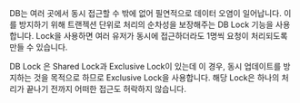DB는 여러 곳에서 동시 접근할 수 밖에 없어 필연적으로 데이터 오염이 일어납니다. 
이를 방지하기 위해 트랜젝션 단위로 처리의 순차성을 보장해주는 DB Lock 기능을 사용합니다. Lock을 사용하면 여러 유저가 동시에 접근하더라도 1명씩 요청이 처리되도록 만들 수 있습니다.

DB Lock 은 Shared Lock과 Exclusive Lock이 있는데 이 경우, 동시 업데이트를 방지하는 것을 목적으로 하므로 Exclusive Lock을 사용합니다. 
해당 Lock은 하나의 처리가 끝나기 전까지 어떠한 접근도 허락하지 않습니다.
